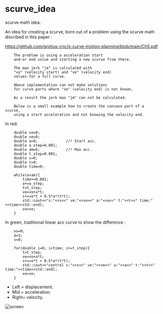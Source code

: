 # scurve_idea
scurve math idea.

An idea for creating a scurve, born out of a problem using the scurve math discribed in this paper :

https://github.com/grotius-cnc/s-curve-motion-planning/blob/main/Ch5.pdf

        The problem is using a acceleration start 
        and-or end value and starting a new scurve from there. 
        
        The max jerk "jm" is calculated with 
        "vo" (velocity start) and "ve" (velocity end) 
        values for a full curve. 
        
        Above implementation can not make solutions 
        for curve parts where "ve" (velocity end) is not known. 
        
        As a result the jerk max "jm" can not be calculated. 

        Below is a small example how to create the concave part of a scurve, 
        using a start acceleration and not knowing the velocity end.

        
In red:

        double vo=0;
        double ve=0;
        double a=0;             //! Start acc.
        double a_step=0.001;
        double am=6;            //! Max acc.
        double t_step=0.001;
        double s=0;
        double t=0;
        double time=0;

        while(a<am){
            time+=0.001;
            a+=a_step;
            t=t_step;
            ve=vo+a*t;
            s+=vo*t + 0.5*a*(t*t);
            std::cout<<"s:"<<s<<" ve:"<<ve<<" a:"<<a<<" t:"<<t<<" time:"<<time<<std::endl;
            vo=ve;
        }

In green, traditional linear acc curve to show the difference :

        vo=0;
        a=3;
        s=0;

        for(double i=0; i<time; i+=t_step){
            t=t_step;
            ve=vo+a*t;
            s+=vo*t + 0.5*a*(t*t);
            std::cout<<"control s:"<<s<<" ve:"<<ve<<" a:"<<a<<" t:"<<t<<" time:"<<time<<std::endl;
            vo=ve;
        }


- Left = displacement.
- Mid  = acceleration.
- Right= velocity.

![screen](https://user-images.githubusercontent.com/44880102/206876530-09892f41-f0e9-4f09-a9f4-94f3ba34a687.jpg)
